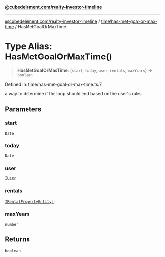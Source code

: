 [**@cubedelement.com/realty-investor-timeline**](../../../index.md)

---

[@cubedelement.com/realty-investor-timeline](../../../modules.md) / [time/has-met-goal-or-max-time](../index.md) / HasMetGoalOrMaxTime

# Type Alias: HasMetGoalOrMaxTime()

> **HasMetGoalOrMaxTime**: (`start`, `today`, `user`, `rentals`, `maxYears`) => `boolean`

Defined in: [time/has-met-goal-or-max-time.ts:7](https://github.com/kvernon/realty-investor-timeline/blob/d14161e46dc540b751017ae4b2cfca53cbab658c/src/time/has-met-goal-or-max-time.ts#L7)

a way to determine if the loop should end based on the user's rules

## Parameters

### start

`Date`

### today

`Date`

### user

[`IUser`](../../../account/user/interfaces/IUser.md)

### rentals

[`IRentalPropertyEntity`](../../../properties/i-rental-property-entity/interfaces/IRentalPropertyEntity.md)[]

### maxYears

`number`

## Returns

`boolean`
